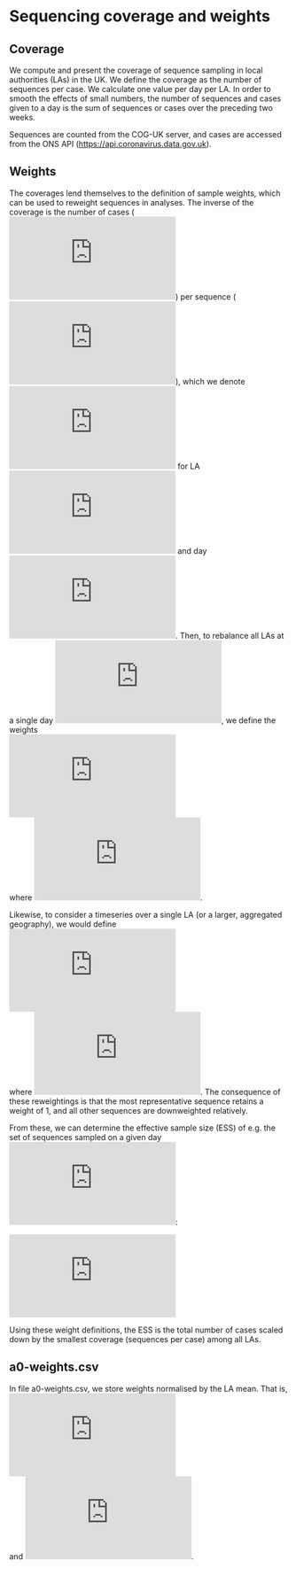 Sequencing coverage and weights
================

## Coverage

We compute and present the coverage of sequence sampling in local
authorities (LAs) in the UK. We define the coverage as the number of
sequences per case. We calculate one value per day per LA. In order to
smooth the effects of small numbers, the number of sequences and cases
given to a day is the sum of sequences or cases over the preceding two
weeks.

Sequences are counted from the COG-UK server, and cases are accessed
from the ONS API (<https://api.coronavirus.data.gov.uk>).

## Weights

The coverages lend themselves to the definition of sample weights, which
can be used to reweight sequences in analyses. The inverse of the
coverage is the number of cases
(![c](https://latex.codecogs.com/png.latex?c "c")) per sequence
(![s](https://latex.codecogs.com/png.latex?s "s")), which we denote
![v\_{i,j}](https://latex.codecogs.com/png.latex?v_%7Bi%2Cj%7D
"v_{i,j}") for LA ![i](https://latex.codecogs.com/png.latex?i "i") and
day ![j](https://latex.codecogs.com/png.latex?j "j"). Then, to rebalance
all LAs at a single day ![j](https://latex.codecogs.com/png.latex?j
"j"), we define the weights   
![w\_{i,j} =
v\_{i,j}/v\_j^\*](https://latex.codecogs.com/png.latex?w_%7Bi%2Cj%7D%20%3D%20v_%7Bi%2Cj%7D%2Fv_j%5E%2A
"w_{i,j} = v_{i,j}/v_j^*")  
where
![v\_j^\*=\\max\_i(v\_{i,j})](https://latex.codecogs.com/png.latex?v_j%5E%2A%3D%5Cmax_i%28v_%7Bi%2Cj%7D%29
"v_j^*=\\max_i(v_{i,j})").

Likewise, to consider a timeseries over a single LA (or a larger,
aggregated geography), we would define   
![w\_{i,j} =
v\_{i,j}/v\_i^\*](https://latex.codecogs.com/png.latex?w_%7Bi%2Cj%7D%20%3D%20v_%7Bi%2Cj%7D%2Fv_i%5E%2A
"w_{i,j} = v_{i,j}/v_i^*")  
where
![v\_i^\*=\\max\_j(v\_{i,j})](https://latex.codecogs.com/png.latex?v_i%5E%2A%3D%5Cmax_j%28v_%7Bi%2Cj%7D%29
"v_i^*=\\max_j(v_{i,j})"). The consequence of these reweightings is that
the most representative sequence retains a weight of 1, and all other
sequences are downweighted relatively.

From these, we can determine the effective sample size (ESS) of e.g. the
set of sequences sampled on a given day
![j](https://latex.codecogs.com/png.latex?j "j"):

  
![ESS\_j =
\\sum\_iw\_{i,j}s\_{i,j}.](https://latex.codecogs.com/png.latex?ESS_j%20%3D%20%5Csum_iw_%7Bi%2Cj%7Ds_%7Bi%2Cj%7D.
"ESS_j = \\sum_iw_{i,j}s_{i,j}.")  

Using these weight definitions, the ESS is the total number of cases
scaled down by the smallest coverage (sequences per case) among all LAs.

## a0-weights.csv

In file a0-weights.csv, we store weights normalised by the LA mean. That
is,   
![w\_{i,j} =
v\_{i,j}/v^\*](https://latex.codecogs.com/png.latex?w_%7Bi%2Cj%7D%20%3D%20v_%7Bi%2Cj%7D%2Fv%5E%2A
"w_{i,j} = v_{i,j}/v^*")  
and
![v^\*=\\text{mean}\_j(v\_{i,j})](https://latex.codecogs.com/png.latex?v%5E%2A%3D%5Ctext%7Bmean%7D_j%28v_%7Bi%2Cj%7D%29
"v^*=\\text{mean}_j(v_{i,j})"). 
